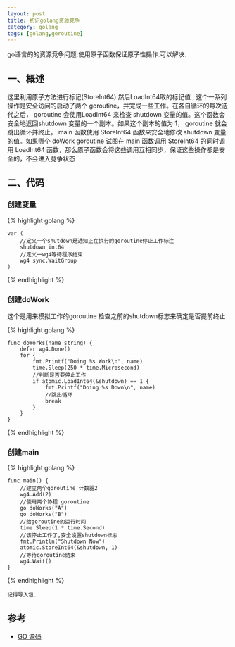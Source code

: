 ```yaml
---
layout: post
title: 初识golang资源竞争
category: golang
tags: [golang,goroutine]
---
```


go语言的的资源竞争问题.使用原子函数保证原子性操作.可以解决.

## 一、概述

这里利用原子方法进行标记(StoreInt64)  然后LoadInt64取的标记值 , 这个一系列操作是安全访问的启动了两个 goroutine，并完成一些工作。在各自循环的每次迭代之后， goroutine 会使用LoadInt64 来检查 shutdown 变量的值。这个函数会安全地返回shutdown 变量的一个副本。如果这个副本的值为 1， goroutine 就会跳出循环并终止。
main 函数使用 StoreInt64 函数来安全地修改 shutdown 变量的值。如果哪个 doWork goroutine 试图在 main 函数调用 StoreInt64 的同时调用 LoadInt64 函数，那么原子函数会将这些调用互相同步，保证这些操作都是安全的，不会进入竞争状态

## 二、代码

### 创建变量
{% highlight golang %}

	var (
		//定义一个shutdown是通知正在执行的goroutine停止工作标注
		shutdown int64
		//定义一wg4等待程序结束
		wg4 sync.WaitGroup
	)

{% endhighlight %}

### 创建doWork

这个是用来模拟工作的goroutine
检查之前的shutdown标志来确定是否提前终止

{% highlight golang %}

	func doWorks(name string) {
		defer wg4.Done()
		for {
			fmt.Printf("Doing %s Work\n", name)
			time.Sleep(250 * time.Microsecond)
			//判断是否要停止工作
			if atomic.LoadInt64(&shutdown) == 1 {
				fmt.Printf("Doing %s Down\n", name)
				//跳出循环
				break
			}
		}
	}

{% endhighlight %}

### 创建main

{% highlight golang %}

	func main() {
		//建立两个goroutine 计数器2
		wg4.Add(2)
		//使用两个协程 goroutine
		go doWorks("A")
		go doWorks("B")
		//给goroutine的运行时间
		time.Sleep(1 * time.Second)
		//该停止工作了,安全设置shutdown标志
		fmt.Println("Shutdown Now")
		atomic.StoreInt64(&shutdown, 1)
		//等待goroutine结束
		wg4.Wait()
	}
	
{% endhighlight %}

`记得导入包.`

## 参考

* [GO 源码](https://github.com/selfjt/gostudy/blob/master/goroutine/goDemo04.go)

	